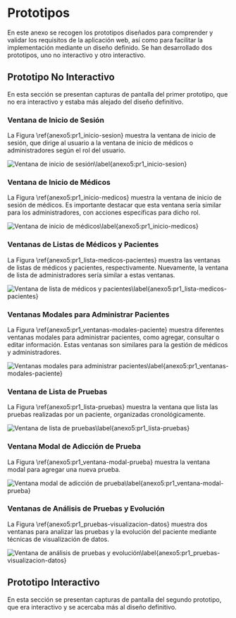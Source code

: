# Prototipos

En este anexo se recogen los prototipos diseñados para comprender y validar los requisitos de la aplicación web, así como para facilitar la implementación mediante un diseño definido. Se han desarrollado dos prototipos, uno no interactivo y otro interactivo.

## Prototipo No Interactivo

En esta sección se presentan capturas de pantalla del primer prototipo, que no era interactivo y estaba más alejado del diseño definitivo.

### Ventana de Inicio de Sesión

La Figura \ref{anexo5:pr1_inicio-sesion} muestra la ventana de inicio de sesión, que dirige al usuario a la ventana de inicio de médicos o administradores según el rol del usuario.

![Ventana de inicio de sesión\label{anexo5:pr1_inicio-sesion}](anx4_pr1_inicio-sesion.png)

### Ventana de Inicio de Médicos

La Figura \ref{anexo5:pr1_inicio-medicos} muestra la ventana de inicio de sesión de médicos. Es importante destacar que esta ventana sería similar para los administradores, con acciones específicas para dicho rol.

![Ventana de inicio de médicos\label{anexo5:pr1_inicio-medicos}](anx4_pr1_inicio-medicos.png)

### Ventanas de Listas de Médicos y Pacientes

La Figura \ref{anexo5:pr1_lista-medicos-pacientes} muestra las ventanas de listas de médicos y pacientes, respectivamente. Nuevamente, la ventana de lista de administradores sería similar a estas ventanas.

![Ventana de lista de médicos y pacientes\label{anexo5:pr1_lista-medicos-pacientes}](anx4_pr1_lista-medicos-pacientes.png)

### Ventanas Modales para Administrar Pacientes

La Figura \ref{anexo5:pr1_ventanas-modales-paciente} muestra diferentes ventanas modales para administrar pacientes, como agregar, consultar o editar información. Estas ventanas son similares para la gestión de médicos y administradores.

![Ventanas modales para administrar pacientes\label{anexo5:pr1_ventanas-modales-paciente}](anx4_pr1_ventanas-modales-paciente.png)

### Ventana de Lista de Pruebas

La Figura \ref{anexo5:pr1_lista-pruebas} muestra la ventana que lista las pruebas realizadas por un paciente, organizadas cronológicamente.

![Ventana de lista de pruebas\label{anexo5:pr1_lista-pruebas}](anx4_pr1_lista-pruebas.png)

### Ventana Modal de Adicción de Prueba

La Figura \ref{anexo5:pr1_ventana-modal-prueba} muestra la ventana modal para agregar una nueva prueba.

![Ventana modal de adicción de prueba\label{anexo5:pr1_ventana-modal-prueba}](anx4_pr1_ventana-modal-prueba.png)

### Ventanas de Análisis de Pruebas y Evolución

La Figura \ref{anexo5:pr1_pruebas-visualizacion-datos} muestra dos ventanas para analizar las pruebas y la evolución del paciente mediante técnicas de visualización de datos.

![Ventana de análisis de pruebas y evolución\label{anexo5:pr1_pruebas-visualizacion-datos}](anx4_pr1_pruebas-visualizacion-datos.png)

## Prototipo Interactivo

En esta sección se presentan capturas de pantalla del segundo prototipo, que era interactivo y se acercaba más al diseño definitivo.
